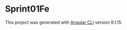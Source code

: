 # Sprint01Fe

This project was generated with [Angular CLI](https://github.com/angular/angular-cli) version 9.1.15.

